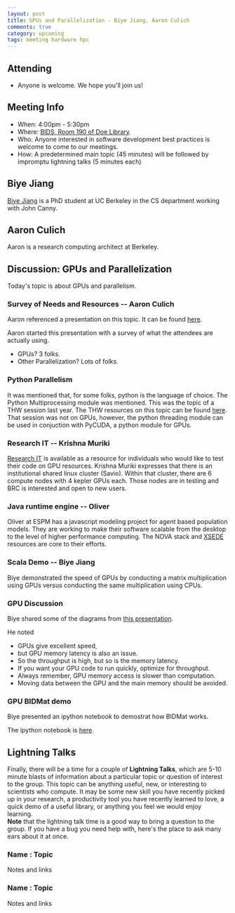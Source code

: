 ```yaml
---
layout: post
title: GPUs and Parallelization - Biye Jiang, Aaron Culich 
comments: true
category: upcoming
tags: meeting hardware hpc
---
```


## Attending

- Anyone is welcome. We hope you'll join us!

## Meeting Info

- When: 4:00pm - 5:30pm
- Where: [BIDS, Room 190 of Doe Library](https://bids.berkeley.edu).
- Who: Anyone interested in software development best practices is welcome to come to our meetings.
- How: A predetermined main topic (45 minutes) will be followed by impromptu lightning talks (5 minutes each)

## Biye Jiang

[Biye Jiang](https://byeah.github.io/) is a PhD student at UC Berkeley in the 
CS department working with John Canny. 

## Aaron Culich

Aaron is a research computing architect at Berkeley. 

## Discussion: GPUs and Parallelization

Today's topic is about GPUs and parallelism. 

### Survey of Needs and Resources -- Aaron Culich

Aaron referenced a presentation on this topic. It can be found 
[here](http://parlab.eecs.berkeley.edu/sites/all/parlab/files/BootCamp_Computational_Patterns_Demmel_final_12v2.pdf).

Aaron started this presentation with a survey of what the attendees are 
actually using.

- GPUs? 3 folks.
- Other Parallelization? Lots of folks.

### Python Parallelism

It was mentioned that, for some folks, python is the language of choice. The 
Python Multiprocessing module was mentioned. This was the topic of a THW 
session last year. The THW resources on this topic can be found 
[here](https://github.com/thehackerwithin/berkeley/blob/master/python_concurrency). 
That session was not on GPUs, however, the python threading module can be used 
in conjuction with PyCUDA, a python module for GPUs. 

### Research IT -- Krishna Muriki

[Research IT](research-it.berkeley.edu) is available as a resource for 
individuals who would like to test their code on GPU resources. Krishna 
Muriki expresses that there is an institutional shared linux cluster (Savio). 
Within that cluster, there are 6 compute nodes with 4 kepler GPUs each.
Those nodes are in testing and BRC is interested and open to new users.

### Java runtime engine -- Oliver

Oliver at ESPM has a javascript modeling project for agent based population 
models. They are working to make their software scalable from the desktop to 
the level of higher performance computing. The NOVA stack and 
[XSEDE](https://www.xsede.org/) resources 
are core to their efforts. 

### Scala Demo -- Biye Jiang

Biye demonstrated the speed of GPUs by conducting a matrix multiplication using 
GPUs versus conducting the same multiplication using CPUs. 

### GPU Discussion

Biye shared some of the diagrams from [this 
presentation](http://on-demand.gputechconf.com/gtc/2014/presentations/S4811-extreme-machine-learning-with-gpus.pdf).

He noted 

- GPUs give excellent speed, 
- but GPU memory latency is also an issue. 
- So the throughput is high, but so is the memory latency.  
- If you want your GPU code to run quickly, optimize for throughput. 
- Always remember, GPU memory access is slower than computation. 
- Moving data between the GPU and the main memory should be avoided.
### GPU BIDMat demo

Biye presented an ipython notebook to demostrat how BIDMat works. 

The ipython notebook is [here](https://github.com/BIDData/BIDMach/blob/master/tutorials/BIDMat_intro.ipynb).

## Lightning Talks

Finally, there will be a time for a couple of **Lightning Talks**, which are 
5-10 minute blasts of information about a particular topic or question of 
interest to the group.  This topic can be anything useful, new, or interesting 
to scientists who compute. It may be some new skill you have recently picked up 
in your research, a productivity tool you have recently learned to love, a 
quick demo of a useful library, or anything you feel we would enjoy learning.  
**Note** that the lightning talk time is a good way to bring a question to the 
group. If you have a bug you need help with, here's the place to ask many ears 
about it at once.  


### Name : Topic 

Notes and links

### Name : Topic

Notes and links
